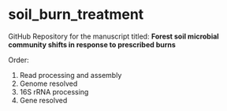 # soil_burn_treatment

GitHub Repository for the manuscript titled: **Forest soil microbial community shifts in response to prescribed burns**

Order: 
1. Read processing and assembly
2. Genome resolved
3. 16S rRNA processing
4. Gene resolved
